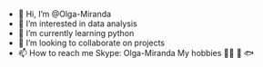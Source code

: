 - 👋 Hi, I’m @Olga-Miranda
- 👀 I’m interested in data analysis
- 🌱 I’m currently learning python
- 💞️ I’m looking to collaborate on projects
- 📫 How to reach me Skype: Olga-Miranda
My hobbies :service_dog: :racehorse: :fish:
<!---
Olga-Miranda/Olga-Miranda is a ✨ special ✨ repository because its `README.md` (this file) appears on your GitHub profile.
You can click the Preview link to take a look at your changes.
--->
